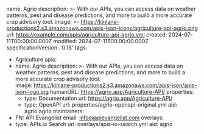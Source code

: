 name: Agrio
description: >-
  With our APIs, you can access data on weather patterns, pest and disease
  predictions, and more to build a more accurate crop advisory tool.
image: >-
  https://kinlane-productions2.s3.amazonaws.com/apis-json-icons/agriculture-api-agrio.png
url: https://example.com/apis/agriculture-api-agrio.yml
created: 2024-07-11T00:00:00.000Z
modified: 2024-07-11T00:00:00.000Z
specificationVersion: '0.18'
tags:
  - Agriculture
apis:
  - name: Agrio
    description: >-
      With our APIs, you can access data on weather patterns, pest and disease
      predictions, and more to build a more accurate crop advisory tool.  
    image: https://kinlane-productions2.s3.amazonaws.com/apis-json/apis-json-logo.jpg
    humanURL: https://agrio.app/Agriculture-API/
    properties:
      - type: Documentation
        url: https://agrio.app/Agriculture-API/
      - type: OpenAPI
        url: properties/agrio-openapi-original.yml
    aid: agrio:agrio
maintainers:
  - FN: API Evangelist
    email: info@apievangelist.com
overlays:
  - type: APIs.io Search
    url: overlays/apis-io-search.yml
aid: agrio

